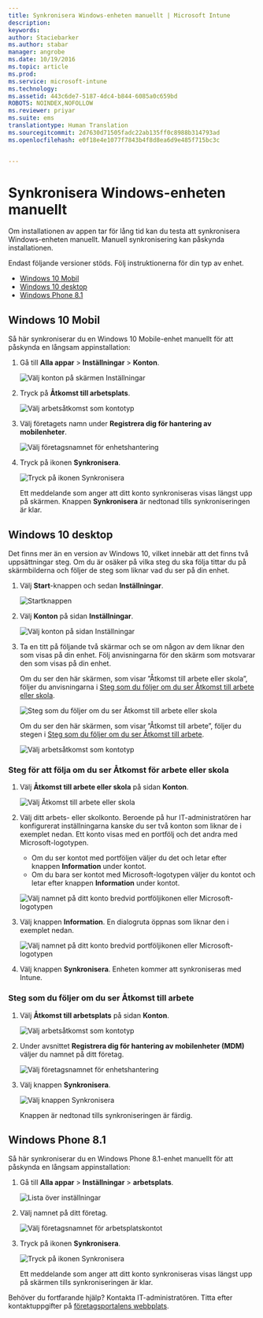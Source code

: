 ```yaml
---
title: Synkronisera Windows-enheten manuellt | Microsoft Intune
description: 
keywords: 
author: Staciebarker
ms.author: stabar
manager: angrobe
ms.date: 10/19/2016
ms.topic: article
ms.prod: 
ms.service: microsoft-intune
ms.technology: 
ms.assetid: 443c6de7-5187-4dc4-b844-6085a0c659bd
ROBOTS: NOINDEX,NOFOLLOW
ms.reviewer: priyar
ms.suite: ems
translationtype: Human Translation
ms.sourcegitcommit: 2d7630d71505fadc22ab135ff0c8988b314793ad
ms.openlocfilehash: e0f18e4e1077f7843b4f8d8ea6d9e485f715bc3c


---
```



# Synkronisera Windows-enheten manuellt
Om installationen av appen tar för lång tid kan du testa att synkronisera Windows-enheten manuellt. Manuell synkronisering kan påskynda installationen.

Endast följande versioner stöds. Följ instruktionerna för din typ av enhet.

* [Windows 10 Mobil](#windows-10-mobile)
* [Windows 10 desktop](#windows-10-desktop)
* [Windows Phone 8.1](#windows-phone-8-1)


## Windows 10 Mobil
Så här synkroniserar du en Windows 10 Mobile-enhet manuellt för att påskynda en långsam appinstallation:

1. Gå till **Alla appar** > **Inställningar** > **Konton**.

    ![Välj konton på skärmen Inställningar](./media/win10m-sync-1-settings-accounts.png)

2. Tryck på **Åtkomst till arbetsplats**.

    ![Välj arbetsåtkomst som kontotyp](./media/win10m-sync-2-work-access.png)

3. Välj företagets namn under **Registrera dig för hantering av mobilenheter**.

    ![Välj företagsnamnet för enhetshantering](./media/win10m-sync-3-tap-comp-name.png)

4. Tryck på ikonen **Synkronisera**.

    ![Tryck på ikonen Synkronisera](./media/win10m-sync-4-tap-sync.png)

    Ett meddelande som anger att ditt konto synkroniseras visas längst upp på skärmen. Knappen **Synkronisera** är nedtonad tills synkroniseringen är klar.

## Windows 10 desktop
Det finns mer än en version av Windows 10, vilket innebär att det finns två uppsättningar steg. Om du är osäker på vilka steg du ska följa tittar du på skärmbilderna och följer de steg som liknar vad du ser på din enhet. 

1. Välj **Start**-knappen och sedan **Inställningar**.

    ![Startknappen](./media/win10pc-sync-1-start-button.png)

2. Välj **Konton** på sidan **Inställningar**.

    ![Välj konton på sidan Inställningar](./media/win10pc-sync-2-settings-accounts.png)

3. Ta en titt på följande två skärmar och se om någon av dem liknar den som visas på din enhet. Följ anvisningarna för den skärm som motsvarar den som visas på din enhet.

    Om du ser den här skärmen, som visar ”Åtkomst till arbete eller skola”, följer du anvisningarna i [Steg som du följer om du ser Åtkomst till arbete eller skola](#steps-to-follow-if-you-see-access-work-or-school).

    ![Steg som du följer om du ser Åtkomst till arbete eller skola](./media/w10-enroll-rs1-connect-to-work-or-school.png)

    Om du ser den här skärmen, som visar ”Åtkomst till arbete”, följer du stegen i [Steg som du följer om du ser Åtkomst till arbete](#steps-to-follow-if-you-see-your-account).

    ![Välj arbetsåtkomst som kontotyp](./media/win10pc-sync-3-work-access.png) 

### Steg för att följa om du ser Åtkomst för arbete eller skola

1. Välj **Åtkomst till arbete eller skola** på sidan **Konton**.

    ![Välj Åtkomst till arbete eller skola](./media/w10-enroll-rs1-connect-to-work-or-school.png)

2. Välj ditt arbets- eller skolkonto. Beroende på hur IT-administratören har konfigurerat inställningarna kanske du ser två konton som liknar de i exemplet nedan. Ett konto visas med en portfölj och det andra med Microsoft-logotypen. 

    - Om du ser kontot med portföljen väljer du det och letar efter knappen **Information** under kontot. 
    - Om du bara ser kontot med Microsoft-logotypen väljer du kontot och letar efter knappen **Information** under kontot.

    ![Välj namnet på ditt konto bredvid portföljikonen eller Microsoft-logotypen](./media/win10pc-rs1-sync-info-button.png)

3. Välj knappen **Information**. En dialogruta öppnas som liknar den i exemplet nedan.

    ![Välj namnet på ditt konto bredvid portföljikonen eller Microsoft-logotypen](./media/win10pc-rs1-sync-button.png)

4. Välj knappen **Synkronisera**. Enheten kommer att synkroniseras med Intune.

### Steg som du följer om du ser Åtkomst till arbete
    
1. Välj **Åtkomst till arbetsplats** på sidan **Konton**.

    ![Välj arbetsåtkomst som kontotyp](./media/win10pc-sync-3-work-access.png)

2. Under avsnittet **Registrera dig för hantering av mobilenheter (MDM)** väljer du namnet på ditt företag.

    ![Välj företagsnamnet för enhetshantering](./media/win10pc-sync-4-tap-com-name.png)

3. Välj knappen **Synkronisera**.

    ![Välj knappen Synkronisera](./media/win10pc-sync-5-tap-sync.png)

   Knappen är nedtonad tills synkroniseringen är färdig.

## Windows Phone 8.1
Så här synkroniserar du en Windows Phone 8.1-enhet manuellt för att påskynda en långsam appinstallation:

1. Gå till **Alla appar** > **Inställningar** > **arbetsplats**.

    ![Lista över inställningar](./media/wp81-1-sync-settings-workplace.png)

2. Välj namnet på ditt företag.

    ![Välj företagsnamnet för arbetsplatskontot](./media/wp81-2-sync-tap-compname.png)

3. Tryck på ikonen **Synkronisera**.

    ![Tryck på ikonen Synkronisera](./media/wp81-3-sync-tap-sync-button.png)

   Ett meddelande som anger att ditt konto synkroniseras visas längst upp på skärmen tills synkroniseringen är klar.

Behöver du fortfarande hjälp? Kontakta IT-administratören. Titta efter kontaktuppgifter på [företagsportalens webbplats](http://portal.manage.microsoft.com).



<!--HONumber=Oct16_HO3-->



